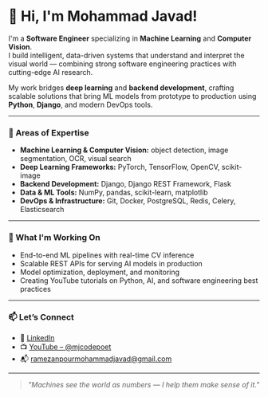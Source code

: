 # 👋 Hi, I'm Mohammad Javad!

I'm a **Software Engineer** specializing in **Machine Learning** and **Computer Vision**.  
I build intelligent, data-driven systems that understand and interpret the visual world — combining strong software engineering practices with cutting-edge AI research.

My work bridges **deep learning** and **backend development**, crafting scalable solutions that bring ML models from prototype to production using **Python**, **Django**, and modern DevOps tools.

---

### 🧠 Areas of Expertise
- **Machine Learning & Computer Vision:** object detection, image segmentation, OCR, visual search  
- **Deep Learning Frameworks:** PyTorch, TensorFlow, OpenCV, scikit-image  
- **Backend Development:** Django, Django REST Framework, Flask  
- **Data & ML Tools:** NumPy, pandas, scikit-learn, matplotlib  
- **DevOps & Infrastructure:** Git, Docker, PostgreSQL, Redis, Celery, Elasticsearch  

---

### 🚀 What I'm Working On
- End-to-end ML pipelines with real-time CV inference  
- Scalable REST APIs for serving AI models in production  
- Model optimization, deployment, and monitoring  
- Creating YouTube tutorials on Python, AI, and software engineering best practices  

---

### 📫 Let’s Connect
- 🔗 [LinkedIn](https://www.linkedin.com/in/mohammadjavadramezanpour)  
- 📺 [YouTube – @mjcodepoet](https://www.youtube.com/@mjcodepoet)  
- 📬 [ramezanpourmohammadjavad@gmail.com](mailto:ramezanpourmohammadjavad@gmail.com)

---

> *"Machines see the world as numbers — I help them make sense of it."*

